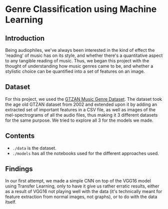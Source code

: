 # Genre Classification using Machine Learning

## Introduction

Being audiophiles, we've always been interested in the kind of effect the 'reading' of music has on its style, and whether there's a quantitative aspect to any tangible reading of music. Thus, we began this project with the thought of understanding how music genres came to be, and whether a stylistic choice can be quantified into a set of features on an image.

## Dataset

For this project, we used the [GTZAN Music Genre Dataset](https://www.kaggle.com/andradaolteanu/gtzan-dataset-music-genre-classification). The dataset took the age old GTZAN dataset from 2002 and extended upon it by adding an extracted set of important features in a CSV file, as well as images of the mel-spectrograms of all the audio files, thus making it 3 different datasets for the same purpose. We tried to explore all 3 for the models we made.

## Contents

- `./data` is the dataset. 
- `./models` has all the notebooks used for the different approaches used.

## Findings

In our first attempt, we made a simple CNN on top of the VGG16 model using Transfer Learning, only to have it give us rather erratic results, either as a result of VGG16 not playing well with the data (it's technically meant for feature extraction from normal images, not graphs), or to do with the data itself.
